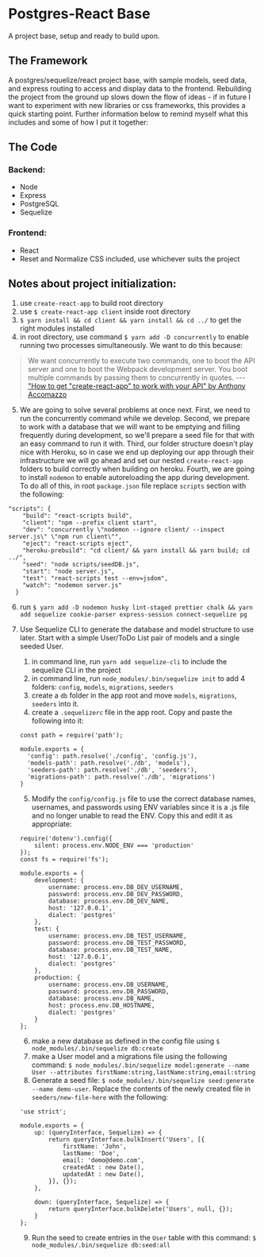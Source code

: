 # Postgres-React Base
A project base, setup and ready to build upon.

## The Framework
A postgres/sequelize/react project base, with sample models, seed data, and express routing to access and display data to the frontend. Rebuilding the project from the ground up slows down the flow of ideas - if in future I want to experiment with new libraries or css frameworks, this provides a quick starting point. Further information below to remind myself what this includes and some of how I put it together:

## The Code
### Backend:
- Node
- Express
- PostgreSQL
- Sequelize

### Frontend:
- React
- Reset and Normalize CSS included, use whichever suits the project

## Notes about project initialization:
1. use `create-react-app` to build root directory
2. use `$ create-react-app client` inside root directory
3. `$ yarn install && cd client && yarn install && cd ../` to get the right modules installed
4. in root directory, use command `$ yarn add -D concurrently` to enable running two processes simultaneously. We want to do this because:
> We want concurrently to execute two commands, one to boot the API server and one to boot the Webpack development server. You boot multiple commands by passing them to concurrently in quotes.
> --- ["How to get "create-react-app" to work with your API" by Anthony Accomazzo](https://www.fullstackreact.com/articles/using-create-react-app-with-a-server/)
5. We are going to solve several problems at once next. First, we need to run the concurrently command while we develop. Second, we prepare to work with a database that we will want to be emptying and filling frequently during development, so we'll prepare a seed file for that with an easy command to run it with. Third, our folder structure doesn't play nice with Heroku, so in case we end up deploying our app through their infrastructure we will go ahead and set our nested `create-react-app` folders to build correctly when building on heroku. Fourth, we are going to install `nodemon` to enable autoreloading the app during development. To do all of this, in root `package.json` file replace `scripts` section with the following:
```
"scripts": {
    "build": "react-scripts build",
    "client": "npm --prefix client start",
    "dev": "concurrently \"nodemon --ignore client/ --inspect server.js\" \"npm run client\"",
    "eject": "react-scripts eject",
    "heroku-prebuild": "cd client/ && yarn install && yarn build; cd ../",
    "seed": "node scripts/seedDB.js",
    "start": "node server.js",
    "test": "react-scripts test --env=jsdom",
    "watch": "nodemon server.js"
  }
```
6. run `$ yarn add -D nodemon husky lint-staged prettier chalk && yarn add sequelize cookie-parser express-session connect-sequelize pg`

7. Use Sequelize CLI to generate the database and model structure to use later. Start with a simple User/ToDo List pair of models and a single seeded User.
    1. in command line, run `yarn add sequelize-cli` to include the sequelize CLI in the project
    2. in command line, run `node_modules/.bin/sequelize init` to add 4 folders: `config`, `models`, `migrations`, `seeders`
    3. create a `db` folder in the app root and move `models`, `migrations`, `seeders` into it.
    4. create a `.sequelizerc` file in the app root. Copy and paste the following into it:
    ```
    const path = require('path');

    module.exports = {
      'config': path.resolve('./config', 'config.js'),
      'models-path': path.resolve('./db', 'models'),
      'seeders-path': path.resolve('./db', 'seeders'),
      'migrations-path': path.resolve('./db', 'migrations')
    }
    ```
    5. Modify the `config/config.js` file to use the correct database names, usernames, and passwords using ENV variables since it is a .js file and no longer unable to read the ENV. Copy this and edit it as appropriate:
    ```
    require('dotenv').config({
        silent: process.env.NODE_ENV === 'production'
    });
    const fs = require('fs');

    module.exports = {
        development: {
            username: process.env.DB_DEV_USERNAME,
            password: process.env.DB_DEV_PASSWORD,
            database: process.env.DB_DEV_NAME,
            host: '127.0.0.1',
            dialect: 'postgres'
        },
        test: {
            username: process.env.DB_TEST_USERNAME,
            password: process.env.DB_TEST_PASSWORD,
            database: process.env.DB_TEST_NAME,
            host: '127.0.0.1',
            dialect: 'postgres'
        },
        production: {
            username: process.env.DB_USERNAME,
            password: process.env.DB_PASSWORD,
            database: process.env.DB_NAME,
            host: process.env.DB_HOSTNAME,
            dialect: 'postgres'
        }
    };
    ```
    6. make a new database as defined in the config file using `$ node_modules/.bin/sequelize db:create`
    7. make a User model and a migrations file using the following command:
    `$ node_modules/.bin/sequelize model:generate --name User --attributes firstName:string,lastName:string,email:string`
    8. Generate a seed file: `$ node_modules/.bin/sequelize seed:generate --name demo-user`. Replace the contents of the newly created file in `seeders/new-file-here` with the following:
    ```
    'use strict';

    module.exports = {
        up: (queryInterface, Sequelize) => {
            return queryInterface.bulkInsert('Users', [{
                firstName: 'John',
                lastName: 'Doe',
                email: 'demo@demo.com',
                createdAt : new Date(),
                updatedAt : new Date(),
            }], {});
        },

        down: (queryInterface, Sequelize) => {
            return queryInterface.bulkDelete('Users', null, {});
        }
    };
    ```
    9. Run the seed to create entries in the `User` table with this command: `$ node_modules/.bin/sequelize db:seed:all`
